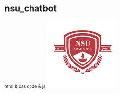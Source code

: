 # nsu_chatbot
html &amp; css code & js
![NSU Logo](https://github.com/gpra12/nsu_chatbot/blob/main/images.png?raw=true)



